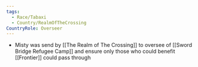 ```yaml
---
tags:
  - Race/Tabaxi
  - Country/RealmOfTheCrossing
CountryRole: Overseer
---
```

- Misty was send by [[The Realm of The Crossing]] to oversee of [[Sword Bridge Refugee Camp]] and ensure only those who could benefit [[Frontier]] could pass through